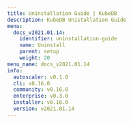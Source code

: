 ```yaml
---
title: Uninstallation Guide | KubeDB
description: KubeDB Unistallation Guide
menu:
  docs_v2021.01.14:
    identifier: uninstallation-guide
    name: Uninstall
    parent: setup
    weight: 20
menu_name: docs_v2021.01.14
info:
  autoscaler: v0.1.0
  cli: v0.16.0
  community: v0.16.0
  enterprise: v0.3.0
  installer: v0.16.0
  version: v2021.01.14
---
```


